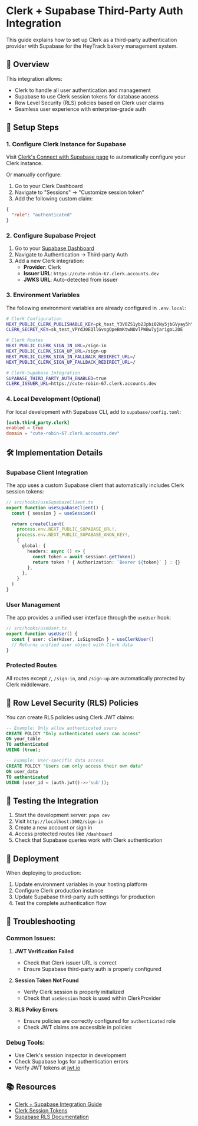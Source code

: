 # Clerk + Supabase Third-Party Auth Integration

This guide explains how to set up Clerk as a third-party authentication provider with Supabase for the HeyTrack bakery management system.

## 🎯 Overview

This integration allows:
- Clerk to handle all user authentication and management
- Supabase to use Clerk session tokens for database access
- Row Level Security (RLS) policies based on Clerk user claims
- Seamless user experience with enterprise-grade auth

## 🔧 Setup Steps

### 1. Configure Clerk Instance for Supabase

Visit [Clerk's Connect with Supabase page](https://dashboard.clerk.com/setup/supabase) to automatically configure your Clerk instance.

Or manually configure:
1. Go to your Clerk Dashboard
2. Navigate to "Sessions" → "Customize session token"
3. Add the following custom claim:
```json
{
  "role": "authenticated"
}
```

### 2. Configure Supabase Project

1. Go to your [Supabase Dashboard](https://supabase.com/dashboard)
2. Navigate to Authentication → Third-party Auth
3. Add a new Clerk integration:
   - **Provider**: Clerk
   - **Issuer URL**: `https://cute-robin-67.clerk.accounts.dev`
   - **JWKS URL**: Auto-detected from issuer

### 3. Environment Variables

The following environment variables are already configured in `.env.local`:

```bash
# Clerk Configuration
NEXT_PUBLIC_CLERK_PUBLISHABLE_KEY=pk_test_Y3V0ZS1yb2Jpbi02Ny5jbGVyay5hY2NvdW50cy5kZXYk
CLERK_SECRET_KEY=sk_test_VPYdJ0EQllGvsgOpeBmKtwNUvlPWBw7yjarigoL2DE

# Clerk Routes
NEXT_PUBLIC_CLERK_SIGN_IN_URL=/sign-in
NEXT_PUBLIC_CLERK_SIGN_UP_URL=/sign-up
NEXT_PUBLIC_CLERK_SIGN_IN_FALLBACK_REDIRECT_URL=/
NEXT_PUBLIC_CLERK_SIGN_UP_FALLBACK_REDIRECT_URL=/

# Clerk-Supabase Integration
SUPABASE_THIRD_PARTY_AUTH_ENABLED=true
CLERK_ISSUER_URL=https://cute-robin-67.clerk.accounts.dev
```

### 4. Local Development (Optional)

For local development with Supabase CLI, add to `supabase/config.toml`:

```toml
[auth.third_party.clerk]
enabled = true
domain = "cute-robin-67.clerk.accounts.dev"
```

## 🛠️ Implementation Details

### Supabase Client Integration

The app uses a custom Supabase client that automatically includes Clerk session tokens:

```typescript
// src/hooks/useSupabaseClient.ts
export function useSupabaseClient() {
  const { session } = useSession()

  return createClient(
    process.env.NEXT_PUBLIC_SUPABASE_URL!,
    process.env.NEXT_PUBLIC_SUPABASE_ANON_KEY!,
    {
      global: {
        headers: async () => {
          const token = await session?.getToken()
          return token ? { Authorization: `Bearer ${token}` } : {}
        },
      },
    }
  )
}
```

### User Management

The app provides a unified user interface through the `useUser` hook:

```typescript
// src/hooks/useUser.ts
export function useUser() {
  const { user: clerkUser, isSignedIn } = useClerkUser()
  // Returns unified user object with Clerk data
}
```

### Protected Routes

All routes except `/`, `/sign-in`, and `/sign-up` are automatically protected by Clerk middleware.

## 🔐 Row Level Security (RLS) Policies

You can create RLS policies using Clerk JWT claims:

```sql
-- Example: Only allow authenticated users
CREATE POLICY "Only authenticated users can access"
ON your_table
TO authenticated
USING (true);

-- Example: User-specific data access
CREATE POLICY "Users can only access their own data"
ON user_data
TO authenticated
USING (user_id = (auth.jwt()->>'sub'));
```

## 🧪 Testing the Integration

1. Start the development server: `pnpm dev`
2. Visit `http://localhost:3002/sign-in`
3. Create a new account or sign in
4. Access protected routes like `/dashboard`
5. Check that Supabase queries work with Clerk authentication

## 🚀 Deployment

When deploying to production:

1. Update environment variables in your hosting platform
2. Configure Clerk production instance
3. Update Supabase third-party auth settings for production
4. Test the complete authentication flow

## 🔧 Troubleshooting

### Common Issues:

1. **JWT Verification Failed**
   - Check that Clerk issuer URL is correct
   - Ensure Supabase third-party auth is properly configured

2. **Session Token Not Found**
   - Verify Clerk session is properly initialized
   - Check that `useSession` hook is used within ClerkProvider

3. **RLS Policy Errors**
   - Ensure policies are correctly configured for `authenticated` role
   - Check JWT claims are accessible in policies

### Debug Tools:

- Use Clerk's session inspector in development
- Check Supabase logs for authentication errors
- Verify JWT tokens at [jwt.io](https://jwt.io)

## 📚 Resources

- [Clerk + Supabase Integration Guide](https://supabase.com/docs/guides/auth/third-party/clerk)
- [Clerk Session Tokens](https://clerk.com/docs/backend-requests/resources/session-tokens)
- [Supabase RLS Documentation](https://supabase.com/docs/guides/auth/row-level-security)